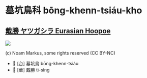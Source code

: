 # 墓坑鳥科 bōng-khenn-tsiáu-kho

## [戴勝 ヤツガシラ Eurasian Hoopoe](https://ebird.org/species/hoopoe)

![](https://inaturalist-open-data.s3.amazonaws.com/photos/252322419/medium.png)

(c) Noam Markus, some rights reserved (CC BY-NC)

- 🎯 [台] 墓坑鳥 bōng-khenn-tsiáu
- 🎯 [華] 戴勝 tì-sìng

